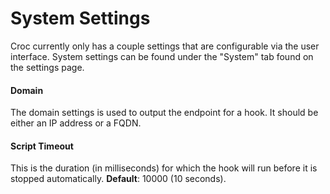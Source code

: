 System Settings
===============

Croc currently only has a couple settings that are configurable via the user
interface. System settings can be found under the "System" tab found on the
settings page.

#### Domain

The domain settings is used to output the endpoint for a hook. It should be
either an IP address or a FQDN.


#### Script Timeout

This is the duration (in milliseconds) for which the hook will run before it is
stopped automatically. **Default**: 10000 (10 seconds).